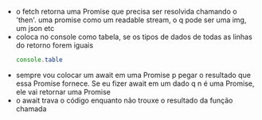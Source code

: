 <ul>
<li>o fetch retorna uma Promise que precisa ser resolvida
chamando o 'then'. uma promise como um readable stream, 
o q pode ser uma img, um json etc
</li>

<li>
coloca no console como tabela, se os tipos de dados de todas as linhas do retorno forem iguais
</li>

```javascript
console.table
```

<li>
sempre vou colocar um await em uma Promise p pegar o resultado que essa Promise fornece. Se eu fizer await em um dado q n é uma Promise, ele vai retornar uma Promise
</li>
<li>
o await trava o código enquanto não trouxe o resultado da função chamada
</li>

</ul>




